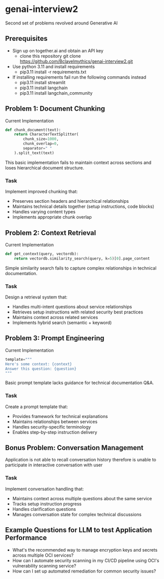 # genai-interview2
Second set of problems revolved around Generative AI 

## Prerequisites

* Sign up on together.ai and obtain an API key
    * clone this repository git clone https://github.com/Bclavelmythics/genai-interview2.git
* Use python 3.11 and install requirements
    * pip3.11 install -r requirements.txt
* If installing requirements fail run the following commands instead
    * pip3.11 install streamlit
    * pip3.11 install langchain
    * pip3.11 install langchain_community




## Problem 1: Document Chunking

Current Implementation
```python
def chunk_document(text):
    return CharacterTextSplitter(
        chunk_size=1000,
        chunk_overlap=0,
        separator=" "
    ).split_text(text)
```
This basic implementation fails to maintain context across sections and loses hierarchical document structure.

### Task
Implement improved chunking that:

* Preserves section headers and hierarchical relationships
* Maintains technical details together (setup instructions, code blocks)
* Handles varying content types
* Implements appropriate chunk overlap


## Problem 2: Context Retrieval

Current Implementation
```python
def get_context(query, vectordb):
    return vectordb.similarity_search(query, k=5)[0].page_content
```
Simple similarity search fails to capture complex relationships in technical documentation.

### Task
Design a retrieval system that:

* Handles multi-intent questions about service relationships
* Retrieves setup instructions with related security best practices
* Maintains context across related services
* Implements hybrid search (semantic + keyword)



## Problem 3: Prompt Engineering

Current Implementation
```python
template="""
Here's some context: {context}
Answer this question: {question}
"""
```
Basic prompt template lacks guidance for technical documentation Q&A.

### Task
Create a prompt template that:

* Provides framework for technical explanations
* Maintains relationships between services
* Handles security-specific terminology
* Enables step-by-step instruction delivery



## Bonus Problem: Conversation Management

Application is not able to recall conversation history therefore is unable to participate in interactive conversation with user

### Task
Implement conversation handling that:

* Maintains context across multiple questions about the same service
* Tracks setup instruction progress
* Handles clarification questions
* Manages conversation state for complex technical discussions



## Example Questions for LLM to test Application Performance
* What's the recommended way to manage encryption keys and secrets across multiple OCI services?
* How can I automate security scanning in my CI/CD pipeline using OCI's vulnerability scanning service?
* How can I set up automated remediation for common security issues?
